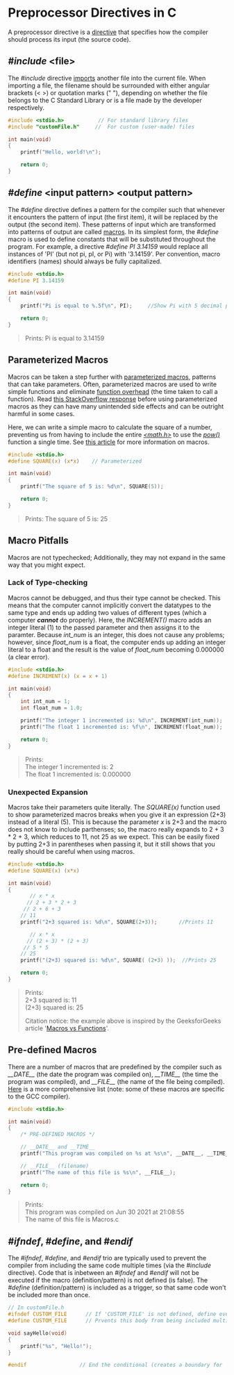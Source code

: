 # Preprocessor Directives in C
A preprocessor directive is a [directive](https://en.wikipedia.org/wiki/Directive_(programming)) that specifies how the compiler should process its input (the source code).

## _#include_ \<file\>
The _#include_ directive [imports](https://en.wikipedia.org/wiki/Include_directive) another file into the current file. When importing a file, the filename should be
surrounded with either angular brackets (\< \>) or quotation marks (" "), depending on whether the file belongs to the C Standard Library or is a file made by the 
developer respectively.
```C
#include <stdio.h>           // For standard library files
#include "customFile.h"     //  For custom (user-made) files

int main(void)
{
    printf("Hello, world!\n");

    return 0;
}
```

## _#define_ \<input pattern\> \<output pattern\>
The _#define_ directive defines a pattern for the compiler such that whenever it encounters the pattern of input (the first item), it will be replaced by the output 
(the second item). These patterns of input which are transformed into patterns of output are called [macros](https://en.wikipedia.org/wiki/Macro_(computer_science)). 
In its simplest form, the _#define_ macro is used to define constants that will be substituted throughout the program. For example, a directive
_#define PI 3.14159_ would replace all instances of 'PI' (but not pi, pI, or Pi) with '3.14159'. Per convention, macro identifiers (names) should always be fully 
capitalized.
```C
#include <stdio.h>
#define PI 3.14159

int main(void)
{
    printf("Pi is equal to %.5f\n", PI);     //Show Pi with 5 decimal places (%.5f)

    return 0;
}
```
> Prints: Pi is equal to 3.14159

## Parameterized Macros
Macros can be taken a step further with [parameterized macros](https://en.wikipedia.org/wiki/Macro_(computer_science)#Parameterized_macro), patterns that can take parameters.
Often, parameterized macros are used to write simple functions and eliminate [function overhead](https://stackoverflow.com/questions/31779335/why-is-there-overhead-when-calling-functions) (the time taken to call a function). Read [this StackOverflow response](https://stackoverflow.com/questions/14041453/why-are-preprocessor-macros-evil-and-what-are-the-alternatives) before using parameterized macros as they can have many unintended side effects and can be outright harmful in some cases. <br />

Here, we can write a simple macro to calculate the square of a number, preventing us from having to include the entire [_\<math.h\>_](https://www.tutorialspoint.com/c_standard_library/math_h.htm) to use the [_pow()_](https://www.tutorialspoint.com/c_standard_library/c_function_pow.htm) function a single
time. See [this article](https://www.tutorialspoint.com/cprogramming/c_preprocessors.htm) for more information on macros.
```C
#include <stdio.h>
#define SQUARE(x) (x*x)    // Parameterized 

int main(void)
{
    printf("The square of 5 is: %d\n", SQUARE(5));

    return 0;
}
```
> Prints: The square of 5 is: 25

## Macro Pitfalls
Macros are not typechecked; Additionally, they may not expand in the same way that you might expect.

### Lack of Type-checking
Macros cannot be debugged, and thus their type cannot be checked. This means that the computer cannot implicitly convert the datatypes to the same type and ends up adding 
two values of different types (which a computer **_cannot_** do properly). Here, the _INCREMENT()_ macro adds an integer literal (1) to the passed parameter and then assigns
it to the paramter. Because _int\_num_ is an integer, this does not cause any problems; however, since _float\_num_ is a float, the computer ends up adding an integer literal
to a float and the result is the value of _float\_num_ becoming 0.000000 (a clear error).
```C
#include <stdio.h>
#define INCREMENT(x) (x = x + 1)

int main(void)
{
    int int_num = 1;
    int float_num = 1.0;

    printf("The integer 1 incremented is: %d\n", INCREMENT(int_num));
    printf("The float 1 incremented is: %f\n", INCREMENT(float_num));  

    return 0;
}
```
> Prints: <br />
> The integer 1 incremented is: 2 <br />
> The float 1 incremented is: 0.000000 <br />

### Unexpected Expansion
Macros take their parameters quite literally. The _SQUARE(x)_ function used to show parameterized macros breaks when you give it an expression (2+3) instead of a 
literal (5). This is because the parameter _x_  is 2+3 and the macro does not know to include parthenses; so, the macro really expands to 2 + 3 * 2 + 3, which
reduces to 11, not 25 as we expect. This can be easily fixed by putting 2+3 in parentheses when passing it, but it still shows that you really should be careful 
when using macros.
```C
#include <stdio.h>
#define SQUARE(x) (x*x)

int main(void)
{
       // x * x
      // 2 + 3 * 2 + 3
     // 2 + 6 + 3
    // 11
    printf("2+3 squared is: %d\n", SQUARE(2+3));       //Prints 11

       // x * x
      // (2 + 3) * (2 + 3)
     // 5 * 5
    // 25
    printf("(2+3) squared is: %d\n", SQUARE( (2+3) ));  //Prints 25

    return 0;
}
```
> Prints: <br />
> 2+3 squared is: 11 <br />
> (2+3) squared is: 25 <br />
> 
> Citation notice: the example above is inspired by the GeeksforGeeks article '[Macros vs Functions](https://www.geeksforgeeks.org/macros-vs-functions/)'. <br />

## Pre-defined Macros 
There are a number of macros that are predefined by the compiler such as _\_\_DATE\_\__ (the date the program was compiled on), _\_\_TIME\_\__ (the time the program was compiled), and _\_\_FILE\_\__ (the name of the file being compiled). [Here](https://gcc.gnu.org/onlinedocs/cpp/Predefined-Macros.html) is a more comprehensive list (note:
some of these macros are specific to the GCC compiler).
```C
#include <stdio.h>

int main(void)
{
    /* PRE-DEFINED MACROS */

    // __DATE__ and __TIME__
    printf("This program was compiled on %s at %s\n", __DATE__, __TIME__);

    // __FILE__ (filename)
    printf("The name of this file is %s\n", __FILE__);

    return 0;
}
```
> Prints: <br />
> This program was compiled on Jun 30 2021 at 21:08:55 <br />
> The name of this file is Macros.c <br />


## _#ifndef_, _#define_, and _#endif_
The _#ifndef_, _#define_,  and _#endif_ trio are typically used to prevent the compiler from including the same code multiple times (via the _#include_ directive). 
Code that is inbetween an _#ifndef_ and _#endif_ will not be executed if the macro (definition/pattern) is not defined (is false). The _#define_ (definition/pattern)
is included as a trigger, so that same code won't be included  more than once.
```C
// In customFile.h
#ifndef CUSTOM_FILE      // If 'CUSTOM_FILE' is not defined, define everything until '#endif'
#define CUSTOM_FILE      // Prvents this body from being included multiple times (by defining 'CUSTOM_FILE')

void sayHello(void)
{
    printf("%s", "Hello!");
}

#endif                 // End the conditional (creates a boundary for '#ifndef')
```
